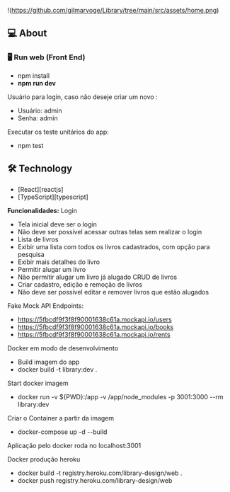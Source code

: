 !(https://github.com/gilmarvoge/Library/tree/main/src/assets/home.png)

## 💻 About

### :desktop_computer: Run web (Front End)
- npm install
- <b>npm run dev </b>

Usuário para login, caso não deseje criar um novo :
- Usuário: admin
- Senha: admin
  
Executar os teste unitários do app:
- npm test

## 🛠 Technology

- [React][reactjs]
- [TypeScript][typescript]

<b>Funcionalidades:</b>
Login
- Tela inicial deve ser o login
- Não deve ser possível acessar outras telas sem realizar o login
- Lista de livros
- Exibir uma lista com todos os livros cadastrados, com opção para pesquisa
- Exibir mais detalhes do livro
- Permitir alugar um livro
- Não permitir alugar um livro já alugado
CRUD de livros
- Criar cadastro, edição e remoção de livros
- Não deve ser possível editar e remover livros que estão alugados

Fake Mock API Endpoints:
- https://5fbcdf9f3f8f90001638c61a.mockapi.io/users
- https://5fbcdf9f3f8f90001638c61a.mockapi.io/books
- https://5fbcdf9f3f8f90001638c61a.mockapi.io/rents

Docker em modo de desenvolvimento
- Build imagem do app
- docker build -t library:dev .

Start docker imagem
- docker run -v ${PWD}:/app -v /app/node_modules -p 3001:3000 --rm library:dev

Criar o Container a partir da imagem
- docker-compose up -d --build

Aplicação pelo docker roda no localhost:3001


Docker produção heroku
- docker build -t registry.heroku.com/library-design/web . 
- docker push registry.heroku.com/library-design/web

